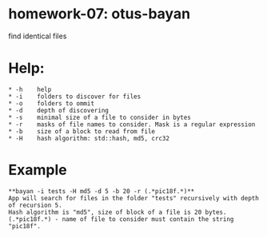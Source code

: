 # homework-07: otus-bayan
find identical files

# Help:
    * -h    help
    * -i    folders to discover for files
    * -o    folders to ommit
    * -d    depth of discovering
    * -s    minimal size of a file to consider in bytes
    * -r    masks of file names to consider. Mask is a regular expression
    * -b    size of a block to read from file
    * -H    hash algorithm: std::hash, md5, crc32
    
# Example
    **bayan -i tests -H md5 -d 5 -b 20 -r (.*pic18f.*)**
    App will search for files in the folder "tests" recursively with depth of recursion 5.
    Hash algorithm is "md5", size of block of a file is 20 bytes.
    (.*pic18f.*) - name of file to consider must contain the string "pic18f".
    
